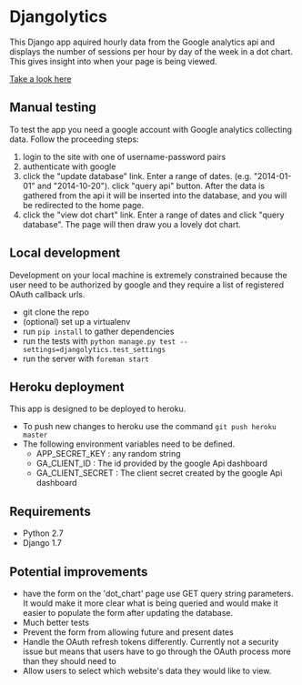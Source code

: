 
# Djangolytics

This Django app aquired hourly data from the Google analytics api and displays
the number of sessions per hour by day of the week in a dot chart. This gives
insight into when your page is being viewed.

[Take a look here][APP_URL]

## Manual testing

To test the app you need a google account with Google analytics collecting
data. Follow the proceeding steps:

1. login to the site with one of username-password pairs
2. authenticate with google
3. click the "update database" link. Enter a range of dates. (e.g. "2014-01-01"
   and "2014-10-20"). click "query api" button. After the data is gathered from
   the api it will be inserted into the database, and you will be redirected to
   the home page.
4. click the "view dot chart" link. Enter a range of dates and click "query
   database". The page will then draw you a lovely dot chart.

## Local development

Development on your local machine is extremely constrained because the user
need to be authorized by google and they require a list of registered OAuth
callback urls.

- git clone the repo
- (optional) set up a virtualenv
- run `pip install` to gather dependencies
- run the tests with `python manage.py test --settings=djangolytics.test_settings`
- run the server with `foreman start`

## Heroku deployment

This app is designed to be deployed to heroku.

- To push new changes to heroku use the command `git push heroku master`
- The following environment variables need to be defined.
    - APP_SECRET_KEY   : any random string
    - GA_CLIENT_ID     : The id provided by the google Api dashboard
    - GA_CLIENT_SECRET : The client secret created by the google Api dashboard

## Requirements

- Python 2.7
- Django 1.7

## Potential improvements

- have the form on the 'dot_chart' page use GET query string parameters. It
  would make it more clear what is being queried and would make it easier to
  populate the form after updating the database.
- Much better tests
- Prevent the form from allowing future and present dates
- Handle the OAuth refresh tokens differently. Currently not a security issue
  but means that users have to go through the OAuth process more than they
  should need to
- Allow users to select which website's data they would like to view.

[APP_URL]: http://sleepy-river-9090.herokuapp.com/
